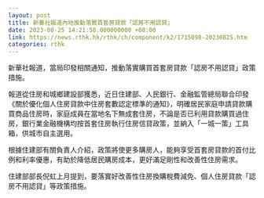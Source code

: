 ```yaml
---
layout: post
title: 新華社報道內地推動落實首套房貸款「認房不用認貸」
date: 2023-08-25 14:21:58.000000000 +08:00
link: https://news.rthk.hk/rthk/ch/component/k2/1715098-20230825.htm
categories: rthk
---
```


新華社報道，當局印發相關通知，推動落實購買首套房貸款「認房不用認貸」政策措施。

報道從住房和城鄉建設部獲悉，近日住建部、人民銀行、金融監管總局聯合印發《關於優化個人住房貸款中住房套數認定標準的通知》，明確居民家庭申請貸款購買商品住房時，家庭成員在當地名下無成套住房，不論是否已利用貸款購買過住房，銀行業金融機構均按首套住房執行住房信貸政策，並納入「一城一策」工具箱，供城市自主選用。

根據住建部有關負責人介紹，政策將使更多購房人，能夠享受首套房貸款的首付比例和利率優惠，有助於降低居民購房成本，更好滿足剛性和改善性住房需求。

住建部部長倪虹上月提到，要落實好改善性住房換購稅費減免、個人住房貸款「認房不用認貸」等政策措施。

